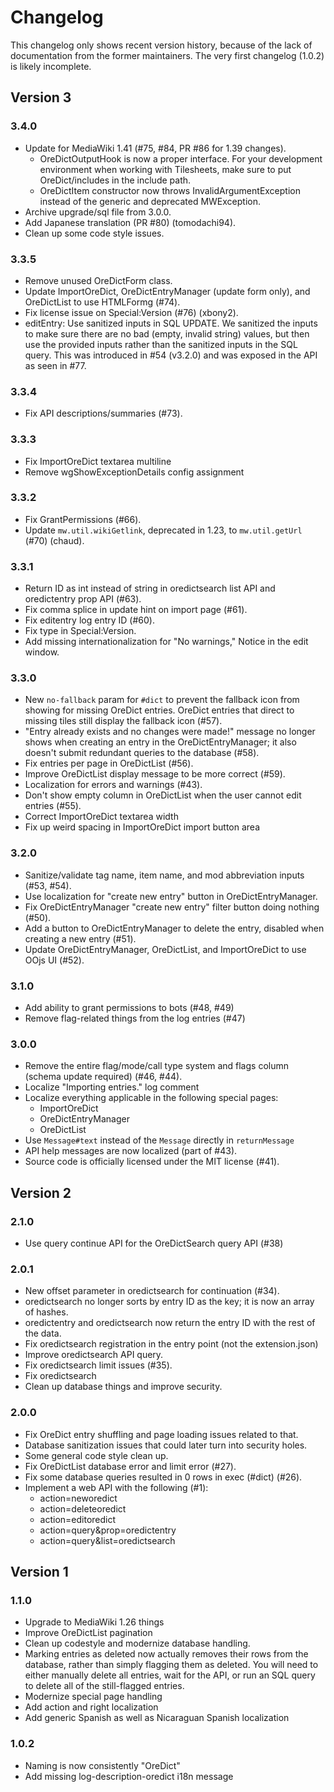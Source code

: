# Changelog
This changelog only shows recent version history, because of the lack of documentation from the former maintainers. The very first changelog (1.0.2) is likely incomplete.

## Version 3
### 3.4.0
* Update for MediaWiki 1.41 (#75, #84, PR #86 for 1.39 changes).
  * OreDictOutputHook is now a proper interface. For your development environment when working with Tilesheets, make sure to put OreDict/includes in the include path.
  * OreDictItem constructor now throws InvalidArgumentException instead of the generic and deprecated MWException.
* Archive upgrade/sql file from 3.0.0.
* Add Japanese translation (PR #80) (tomodachi94).
* Clean up some code style issues.

### 3.3.5
* Remove unused OreDictForm class.
* Update ImportOreDict, OreDictEntryManager (update form only), and OreDictList to use HTMLFormg (#74).
* Fix license issue on Special:Version (#76) (xbony2).
* editEntry: Use sanitized inputs in SQL UPDATE. We sanitized the inputs to make sure there are no bad (empty, invalid string) values, but then use the provided inputs rather than the sanitized inputs in the SQL query. This was introduced in #54 (v3.2.0) and was exposed in the API as seen in #77.

### 3.3.4
* Fix API descriptions/summaries (#73).

### 3.3.3
* Fix ImportOreDict textarea multiline
* Remove wgShowExceptionDetails config assignment

### 3.3.2
* Fix GrantPermissions (#66).
* Update `mw.util.wikiGetlink`, deprecated in 1.23, to `mw.util.getUrl` (#70) (chaud).

### 3.3.1
* Return ID as int instead of string in oredictsearch list API and oredictentry prop API (#63).
* Fix comma splice in update hint on import page (#61).
* Fix editentry log entry ID (#60).
* Fix type in Special:Version.
* Add missing internationalization for "No warnings," Notice in the edit window.

### 3.3.0
* New `no-fallback` param for `#dict` to prevent the fallback icon from showing for missing OreDict entries. OreDict entries that direct to missing tiles still display the fallback icon (#57).
* "Entry already exists and no changes were made!" message no longer shows when creating an entry in the OreDictEntryManager; it also doesn't submit redundant queries to the database (#58).
* Fix entries per page in OreDictList (#56).
* Improve OreDictList display message to be more correct (#59).
* Localization for errors and warnings (#43).
* Don't show empty column in OreDictList when the user cannot edit entries (#55).
* Correct ImportOreDict textarea width
* Fix up weird spacing in ImportOreDict import button area

### 3.2.0
* Sanitize/validate tag name, item name, and mod abbreviation inputs (#53, #54).
* Use localization for "create new entry" button in OreDictEntryManager.
* Fix OreDictEntryManager "create new entry" filter button doing nothing (#50).
* Add a button to OreDictEntryManager to delete the entry, disabled when creating a new entry (#51).
* Update OreDictEntryManager, OreDictList, and ImportOreDict to use OOjs UI (#52).

### 3.1.0
* Add ability to grant permissions to bots (#48, #49)
* Remove flag-related things from the log entries (#47)

### 3.0.0
* Remove the entire flag/mode/call type system and flags column (schema update required) (#46, #44).
* Localize "Importing entries." log comment
* Localize everything applicable in the following special pages:
  * ImportOreDict
  * OreDictEntryManager
  * OreDictList
* Use `Message#text` instead of the `Message` directly in `returnMessage`
* API help messages are now localized (part of #43).
* Source code is officially licensed under the MIT license (#41).

## Version 2
### 2.1.0
* Use query continue API for the OreDictSearch query API (#38)

### 2.0.1
* New offset parameter in oredictsearch for continuation (#34).
* oredictsearch no longer sorts by entry ID as the key; it is now an array of hashes.
* oredictentry and oredictsearch now return the entry ID with the rest of the data.
* Fix oredictsearch registration in the entry point (not the extension.json)
* Improve oredictsearch API query.
* Fix oredictsearch limit issues (#35).
* Fix oredictsearch
* Clean up database things and improve security.

### 2.0.0
* Fix OreDict entry shuffling and page loading issues related to that.
* Database sanitization issues that could later turn into security holes.
* Some general code style clean up.
* Fix OreDictList database error and limit error (#27).
* Fix some database queries resulted in 0 rows in exec (#dict) (#26).
* Implement a web API with the following (#1):
  * action=neworedict
  * action=deleteoredict
  * action=editoredict
  * action=query&prop=oredictentry
  * action=query&list=oredictsearch

## Version 1
### 1.1.0
* Upgrade to MediaWiki 1.26 things
* Improve OreDictList pagination
* Clean up codestyle and modernize database handling.
* Marking entries as deleted now actually removes their rows from the database, rather than simply flagging them as deleted. You will need to either manually delete all entries, wait for the API, or run an SQL query to delete all of the still-flagged entries.
* Modernize special page handling
* Add action and right localization
* Add generic Spanish as well as Nicaraguan Spanish localization

### 1.0.2
* Naming is now consistently "OreDict"
* Add missing log-description-oredict i18n message
